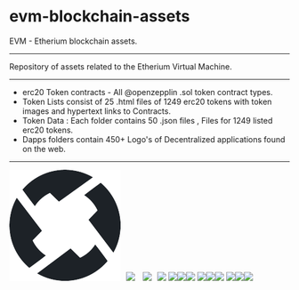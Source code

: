 # evm-blockchain-assets
EVM - Etherium blockchain assets.
**************************************************************************************************************
Repository of assets related to the Etherium Virtual Machine.
**************************************************************************************************************
* erc20 Token contracts - All @openzepplin .sol token contract types.
* Token Lists consist of 25 .html files of 1249 erc20 tokens with token images and hypertext links to Contracts.
* Token Data : Each folder contains 50 .json files , Files for 1249 listed erc20 tokens.
* Dapps folders contain 450+ Logo's of Decentralized applications found on the web.
************************************************************************************************************** 
<img src="dapps-1/0x.org.png" style="display: inline-block; margin-right: 10px;"><img src="image2.jpg" style="display: inline-block; margin-right: 10px;">
<img src="image2.jpg" style="display: inline-block; margin-right: 10px;"><img src="image3.jpg" style="display: inline-block;">
<img src="image3.jpg" style="display: inline-block;"><img src="image3.jpg" style="display: inline-block;"><img src="image3.jpg" style="display: inline-block;">
<img src="image3.jpg" style="display: inline-block;"><img src="image3.jpg" style="display: inline-block;"><img src="image3.jpg" style="display: inline-block;">
<img src="image3.jpg" style="display: inline-block;"><img src="image3.jpg" style="display: inline-block;"><img src="image3.jpg" style="display: inline-block;">
